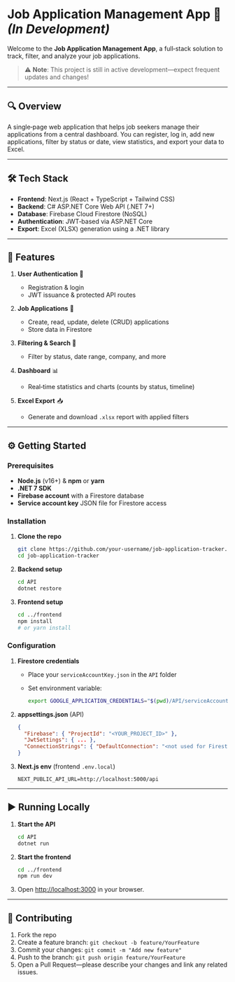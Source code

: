 # Job Application Management App 🚧 *(In Development)*

Welcome to the **Job Application Management App**, a full‑stack solution to track, filter, and analyze your job applications.

> ⚠️ **Note**: This project is still in active development—expect frequent updates and changes!

---

## 🔍 Overview

A single‑page web application that helps job seekers manage their applications from a central dashboard. You can register, log in, add new applications, filter by status or date, view statistics, and export your data to Excel.

---

## 🛠️ Tech Stack

* **Frontend**: Next.js (React + TypeScript + Tailwind CSS)
* **Backend**: C# ASP.NET Core Web API (.NET 7+)
* **Database**: Firebase Cloud Firestore (NoSQL)
* **Authentication**: JWT‑based via ASP.NET Core
* **Export**: Excel (XLSX) generation using a .NET library

---

## 🚀 Features

1. **User Authentication** 🔐

   * Registration & login
   * JWT issuance & protected API routes
2. **Job Applications** 📄

   * Create, read, update, delete (CRUD) applications
   * Store data in Firestore
3. **Filtering & Search** 🔎

   * Filter by status, date range, company, and more
4. **Dashboard** 📊

   * Real‑time statistics and charts (counts by status, timeline)
5. **Excel Export** 📥

   * Generate and download `.xlsx` report with applied filters

---

## ⚙️ Getting Started

### Prerequisites

* **Node.js** (v16+) & **npm** or **yarn**
* **.NET 7 SDK**
* **Firebase account** with a Firestore database
* **Service account key** JSON file for Firestore access

### Installation

1. **Clone the repo**

   ```bash
   git clone https://github.com/your‑username/job‑application‑tracker.git
   cd job‑application‑tracker
   ```

2. **Backend setup**

   ```bash
   cd API
   dotnet restore
   ```

3. **Frontend setup**

   ```bash
   cd ../frontend
   npm install
   # or yarn install
   ```

### Configuration

1. **Firestore credentials**

   * Place your `serviceAccountKey.json` in the `API` folder
   * Set environment variable:

     ```bash
     export GOOGLE_APPLICATION_CREDENTIALS="$(pwd)/API/serviceAccountKey.json"
     ```
2. **appsettings.json** (API)

   ```json
   {
     "Firebase": { "ProjectId": "<YOUR_PROJECT_ID>" },
     "JwtSettings": { ... },
     "ConnectionStrings": { "DefaultConnection": "<not used for Firestore>" }
   }
   ```
3. **Next.js env** (frontend `.env.local`)

   ```env
   NEXT_PUBLIC_API_URL=http://localhost:5000/api
   ```

---

## ▶️ Running Locally

1. **Start the API**

   ```bash
   cd API
   dotnet run
   ```
2. **Start the frontend**

   ```bash
   cd ../frontend
   npm run dev
   ```
3. Open [http://localhost:3000](http://localhost:3000) in your browser.

---

## 🤝 Contributing

1. Fork the repo
2. Create a feature branch: `git checkout -b feature/YourFeature`
3. Commit your changes: `git commit -m "Add new feature"`
4. Push to the branch: `git push origin feature/YourFeature`
5. Open a Pull Request—please describe your changes and link any related issues.

